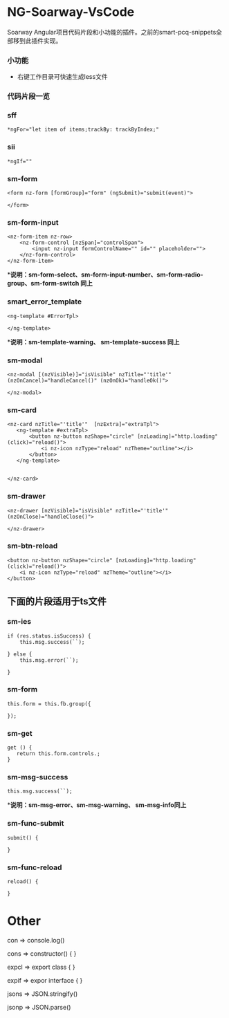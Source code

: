 # NG-Soarway-VsCode
Soarway Angular项目代码片段和小功能的插件。之前的smart-pcq-snippets全部移到此插件实现。

### 小功能
* 右键工作目录可快速生成less文件



### 代码片段一览

### sff
```
*ngFor="let item of items;trackBy: trackByIndex;"
```

### sii
```
*ngIf=""
```

### sm-form
```
<form nz-form [formGroup]="form" (ngSubmit)="submit(event)">
   
</form>
```

### sm-form-input
```
<nz-form-item nz-row>
    <nz-form-control [nzSpan]="controlSpan">
        <input nz-input formControlName="" id="" placeholder="">
    </nz-form-control>
</nz-form-item>
```
***说明：sm-form-select、sm-form-input-number、sm-form-radio-group、sm-form-switch 同上**


### smart_error_template
```
<ng-template #ErrorTpl>
   
</ng-template>
```
***说明：sm-template-warning、 sm-template-success 同上**

### sm-modal
```
<nz-modal [(nzVisible)]="isVisible" nzTitle="'title'" (nzOnCancel)="handleCancel()" (nzOnOk)="handleOk()">
   
</nz-modal>
```

### sm-card
```
<nz-card nzTitle="'title'"  [nzExtra]="extraTpl">
   <ng-template #extraTpl>
       <button nz-button nzShape="circle" [nzLoading]="http.loading" (click)="reload()">
           <i nz-icon nzType="reload" nzTheme="outline"></i>
       </button>
   </ng-template>

   
</nz-card>
```

###  sm-drawer
```
<nz-drawer [nzVisible]="isVisible" nzTitle="'title'" (nzOnClose)="handleClose()">
   
</nz-drawer>
```

### sm-btn-reload
```
<button nz-button nzShape="circle" [nzLoading]="http.loading" (click)="reload()">
    <i nz-icon nzType="reload" nzTheme="outline"></i>
</button>
```



## **下面的片段适用于ts文件**

### sm-ies
```
if (res.status.isSuccess) {
    this.msg.success(``);
       
} else {
    this.msg.error(``);

}
```

### sm-form
```
this.form = this.fb.group({
   
});
```

### sm-get
```
get () {
   return this.form.controls.;
}
```

### sm-msg-success
```
this.msg.success(``);
``` 
***说明：sm-msg-error、sm-msg-warning、 sm-msg-info同上**

### sm-func-submit
```
submit() {
   
}
```

### sm-func-reload
```
reload() {
       
}
```

# Other
con  => console.log()

cons => constructor() { }

expcl => export class { }

expif => expor interface { }

jsons => JSON.stringify()

jsonp => JSON.parse()